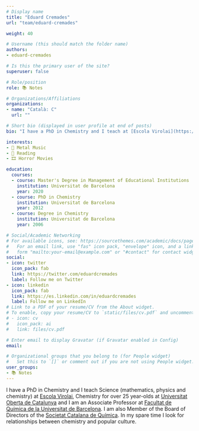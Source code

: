 ```yaml
---
# Display name
title: "Eduard Cremades"
url: "team/eduard-cremades"

weight: 40

# Username (this should match the folder name)
authors:
- eduard-cremades

# Is this the primary user of the site?
superuser: false

# Role/position
role: 📚 Notes

# Organizations/Affiliations
organizations:
- name: "Català: C"
  url: ""

# Short bio (displayed in user profile at end of posts)
bio: "I have a PhD in Chemistry and I teach at [Escola Virolai](https://www.virolai.com/es/), at [Universitat Oberta de Catalunya](https://www.uoc.edu/portal/es/index.html) and at [Facultat de Química de la Universitat de Barcelona](https://www.ub.edu/portal/web/quimica)."

interests:
- 🎸 Metal Music
- 📖 Reading
- 🎞️ Horror Movies

education:
  courses:
  - course: Master's Degree in Management of Educational Institutions
    institution: Universitat de Barcelona
    year: 2020 
  - course: PhD in Chemistry
    institution: Universitat de Barcelona
    year: 2012
  - course: Degree in Chemistry
    institution: Universitat de Barcelona
    year: 2006

# Social/Academic Networking
# For available icons, see: https://sourcethemes.com/academic/docs/page-builder/#icons
#   For an email link, use "fas" icon pack, "envelope" icon, and a link in the
#   form "mailto:your-email@example.com" or "#contact" for contact widget.
social:
- icon: twitter
  icon_pack: fab
  link: https://twitter.com/eduardcremades
  label: Follow me on Twitter
- icon: linkedin
  icon_pack: fab
  link: https://es.linkedin.com/in/eduardcremades
  label: Follow me on LinkedIn  
# Link to a PDF of your resume/CV from the About widget.
# To enable, copy your resume/CV to `static/files/cv.pdf` and uncomment the lines below.
# - icon: cv
#   icon_pack: ai
#   link: files/cv.pdf

# Enter email to display Gravatar (if Gravatar enabled in Config)
email:

# Organizational groups that you belong to (for People widget)
#   Set this to `[]` or comment out if you are not using People widget.
user_groups:
- 📚 Notes
---
```


I have a PhD in Chemistry and I teach Science (mathematics, physics and chemistry) at [Escola Virolai](https://www.virolai.com/es/), Chemistry for over 25 year-olds at [Universitat Oberta de Catalunya](https://www.uoc.edu/portal/es/index.html) and I am an Associate Professor at [Facultat de Química de la Universitat de Barcelona](https://www.ub.edu/portal/web/quimica). I am also Member of the Board of Directors of the [Societat Catalana de Química](https://blogs.iec.cat/scq/). In my spare time I look for relationships between chemistry and popular culture.